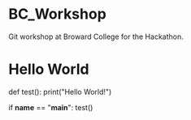 # BC_Workshop
Git workshop at Broward College for the Hackathon.

# Hello World
def test():
    print("Hello World!")
    
if __name__ == "__main__":
    test()
